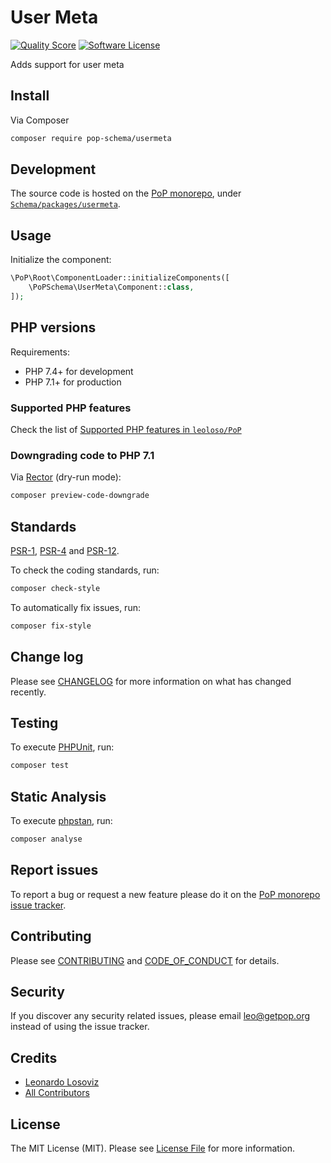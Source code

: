 # User Meta

<!-- [![Build Status][ico-travis]][link-travis] -->
[![Quality Score][ico-code-quality]][link-code-quality]
[![Software License][ico-license]](LICENSE.md)

<!--
[![Latest Version on Packagist][ico-version]][link-packagist]
[![Coverage Status][ico-scrutinizer]][link-scrutinizer]
[![Total Downloads][ico-downloads]][link-downloads]
-->

Adds support for user meta

## Install

Via Composer

``` bash
composer require pop-schema/usermeta
```

## Development

The source code is hosted on the [PoP monorepo](https://github.com/leoloso/PoP), under [`Schema/packages/usermeta`](https://github.com/leoloso/PoP/tree/master/layers/Schema/packages/usermeta).

## Usage

Initialize the component:

``` php
\PoP\Root\ComponentLoader::initializeComponents([
    \PoPSchema\UserMeta\Component::class,
]);
```

## PHP versions

Requirements:

- PHP 7.4+ for development
- PHP 7.1+ for production

### Supported PHP features

Check the list of [Supported PHP features in `leoloso/PoP`](https://github.com/leoloso/PoP/#supported-php-features)

### Downgrading code to PHP 7.1

Via [Rector](https://github.com/rectorphp/rector) (dry-run mode):

```bash
composer preview-code-downgrade
```

## Standards

[PSR-1](https://www.php-fig.org/psr/psr-1), [PSR-4](https://www.php-fig.org/psr/psr-4) and [PSR-12](https://www.php-fig.org/psr/psr-12).

To check the coding standards, run:

``` bash
composer check-style
```

To automatically fix issues, run:

``` bash
composer fix-style
```

## Change log

Please see [CHANGELOG](CHANGELOG.md) for more information on what has changed recently.

## Testing

To execute [PHPUnit](https://phpunit.de/), run:

``` bash
composer test
```

## Static Analysis

To execute [phpstan](https://github.com/phpstan/phpstan), run:

``` bash
composer analyse
```

## Report issues

To report a bug or request a new feature please do it on the [PoP monorepo issue tracker](https://github.com/leoloso/PoP/issues).

## Contributing

Please see [CONTRIBUTING](CONTRIBUTING.md) and [CODE_OF_CONDUCT](CODE_OF_CONDUCT.md) for details.

## Security

If you discover any security related issues, please email leo@getpop.org instead of using the issue tracker.

## Credits

- [Leonardo Losoviz][link-author]
- [All Contributors][link-contributors]

## License

The MIT License (MIT). Please see [License File](LICENSE.md) for more information.

[ico-version]: https://img.shields.io/packagist/v/pop-schema/usermeta.svg?style=flat-square
[ico-license]: https://img.shields.io/badge/license-MIT-brightgreen.svg?style=flat-square
[ico-travis]: https://img.shields.io/travis/pop-schema/usermeta/master.svg?style=flat-square
[ico-scrutinizer]: https://img.shields.io/scrutinizer/coverage/g/pop-schema/usermeta.svg?style=flat-square
[ico-code-quality]: https://img.shields.io/scrutinizer/g/pop-schema/usermeta.svg?style=flat-square
[ico-downloads]: https://img.shields.io/packagist/dt/pop-schema/usermeta.svg?style=flat-square

[link-packagist]: https://packagist.org/packages/pop-schema/usermeta
[link-travis]: https://travis-ci.org/pop-schema/usermeta
[link-scrutinizer]: https://scrutinizer-ci.com/g/pop-schema/usermeta/code-structure
[link-code-quality]: https://scrutinizer-ci.com/g/pop-schema/usermeta
[link-downloads]: https://packagist.org/packages/pop-schema/usermeta
[link-author]: https://github.com/leoloso
[link-contributors]: ../../../../../../contributors
